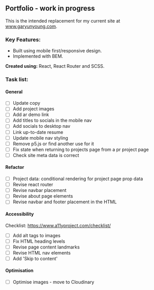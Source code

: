 ## Portfolio - work in progress ##

This is the intended replacement for my current site at www.garyunyoung.com.

### Key Features: ###
- Built using mobile first/responsive design.
- Implemented with BEM.

**Created using:** React, React Router and SCSS.

### Task list: ###
#### General ####
- [ ] Update copy
- [ ] Add project images
- [ ] Add ar demo link
- [ ] Add titles to socials in the mobile nav
- [ ] Add socials to desktop nav
- [ ] Link up-to-date resume
- [ ] Update mobile nav styling
- [ ] Remove p5.js or find another use for it
- [ ] Fix state when returning to projects page from a pr project page
- [ ] Check site meta data is correct

#### Refactor ####
- [ ] Project data: conditional rendering for project page prop data
- [ ] Revise react router
- [ ] Revise navbar placement
- [ ] Revise about page elements
- [ ] Revise navbar and footer placement in the HTML

#### Accessibility ####
Checklist: https://www.a11yproject.com/checklist/
- [ ] Add alt tags to images
- [ ] Fix HTML heading levels 
- [ ] Revise page content landmarks
- [ ] Revise HTML nav elements
- [ ] Add 'Skip to content'

#### Optimisation ####
- [ ] Optimise images - move to Cloudinary